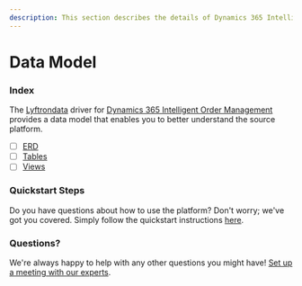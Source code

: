 ```yaml
---
description: This section describes the details of Dynamics 365 Intelligent Order Management ERD, Tables, and Views.
---
```


# Data Model

### Index

The  [Lyftrondata](https://www.lyftrondata.com/) driver for [Dynamics 365 Intelligent Order Management](https://www.lyftrondata.com/integration/dynamics-365-intelligent-order-management/)[ ](https://www.lyftrondata.com/integration/dynamics-365-intelligent-order-management/)provides a data model that enables you to better understand the source platform.

* [ ] [ERD](../../../supply-chain-analyitics/dynamics-365-intelligent-order-management/data-model/erd.md)
* [ ] [Tables](../../../supply-chain-analyitics/dynamics-365-intelligent-order-management/data-model/tables.md)
* [ ] [Views](../../../supply-chain-analyitics/dynamics-365-intelligent-order-management/data-model/views.md)

### Quickstart Steps

Do you have questions about how to use the platform? Don't worry; we've got you covered. Simply follow the quickstart instructions [here](../../../../quickstart-steps.md).

### Questions? <a href="#questions" id="questions"></a>

We're always happy to help with any other questions you might have! [Set up a meeting with our experts](https://www.lyftrondata.com/book-a-meeting/).

